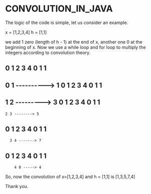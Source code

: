 # CONVOLUTION_IN_JAVA

The logic of the code is simple, let us consider an example.

x = [1,2,3,4]
h = [1,1]

we add 1 zero (length of h - 1) at the end of x, another one 0 at the beginning of x.
Now we use a while loop and for loop to multiply the integers according to convolution theory.

0 1 2 3 4 0
1 1
-----------
0 1 ----------> 1
0 1 2 3 4 0
  1 1 
-----------
  1 2 ---------> 3
0 1 2 3 4 0
    1 1
-----------
    2 3 --------> 5
0 1 2 3 4 0
      1 1
-----------
      3 4 -------> 7
0 1 2 3 4 0
        1 1
------------
        4 0 -----> 4

So, now the convolution of x=[1,2,3,4] and h = [1,1] is [1,3,5,7,4]

Thank you.
